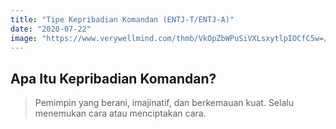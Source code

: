 ```yaml
---
title: "Tipe Kepribadian Komandan (ENTJ-T/ENTJ-A)"
date: "2020-07-22"
image: "https://www.verywellmind.com/thmb/VkOpZbWPuSiVXLsxytlpIOCfC5w=/1500x1000/filters:no_upscale():max_bytes(150000):strip_icc()/entj-personality-type-2795981-5c2d073c46e0fb0001e72241.png"
---
```

## Apa Itu Kepribadian Komandan?
> Pemimpin yang berani, imajinatif, dan berkemauan kuat. Selalu menemukan cara atau menciptakan cara.